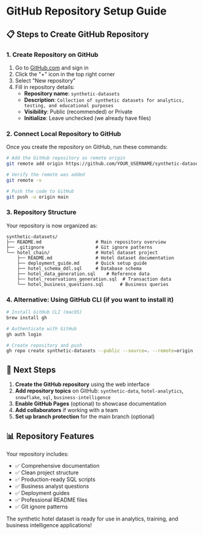 # GitHub Repository Setup Guide

## 📋 Steps to Create GitHub Repository

### 1. Create Repository on GitHub
1. Go to [GitHub.com](https://github.com) and sign in
2. Click the "+" icon in the top right corner
3. Select "New repository"
4. Fill in repository details:
   - **Repository name**: `synthetic-datasets`
   - **Description**: `Collection of synthetic datasets for analytics, testing, and educational purposes`
   - **Visibility**: Public (recommended) or Private
   - **Initialize**: Leave unchecked (we already have files)

### 2. Connect Local Repository to GitHub
Once you create the repository on GitHub, run these commands:

```bash
# Add the GitHub repository as remote origin
git remote add origin https://github.com/YOUR_USERNAME/synthetic-datasets.git

# Verify the remote was added
git remote -v

# Push the code to GitHub
git push -u origin main
```

### 3. Repository Structure
Your repository is now organized as:

```
synthetic-datasets/
├── README.md                    # Main repository overview
├── .gitignore                   # Git ignore patterns
└── hotel_chain/                 # Hotel dataset project
    ├── README.md                # Hotel dataset documentation
    ├── deployment_guide.md      # Quick setup guide
    ├── hotel_schema_ddl.sql     # Database schema
    ├── hotel_data_generation.sql    # Reference data
    ├── hotel_reservations_generation.sql  # Transaction data
    └── hotel_business_questions.sql      # Business queries
```

### 4. Alternative: Using GitHub CLI (if you want to install it)
```bash
# Install GitHub CLI (macOS)
brew install gh

# Authenticate with GitHub
gh auth login

# Create repository and push
gh repo create synthetic-datasets --public --source=. --remote=origin --push
```

## 🎯 Next Steps

1. **Create the GitHub repository** using the web interface
2. **Add repository topics** on GitHub: `synthetic-data`, `hotel-analytics`, `snowflake`, `sql`, `business-intelligence`
3. **Enable GitHub Pages** (optional) to showcase documentation
4. **Add collaborators** if working with a team
5. **Set up branch protection** for the main branch (optional)

## 📊 Repository Features

Your repository includes:
- ✅ Comprehensive documentation
- ✅ Clean project structure  
- ✅ Production-ready SQL scripts
- ✅ Business analyst questions
- ✅ Deployment guides
- ✅ Professional README files
- ✅ Git ignore patterns

The synthetic hotel dataset is ready for use in analytics, training, and business intelligence applications!
